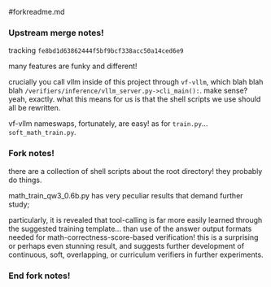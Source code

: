 #forkreadme.md

### Upstream merge notes!
tracking `fe8bd1d63862444f5bf9bcf338acc50a14ced6e9`

many features are funky and different!

crucially you call vllm inside of this project through `vf-vllm`, which blah blah blah `/verifiers/inference/vllm_server.py->cli_main():`. make sense? yeah, exactly. what this means for us is that the shell scripts we use should all be rewritten.

vf-vllm nameswaps, fortunately, are easy!
as for `train.py`...
`soft_math_train.py`.


### Fork notes!
there are a collection of shell scripts about the root directory! they probably do things.

math_train_qw3_0.6b.py has very peculiar results that demand further study;

particularly, it is revealed that tool-calling is far more easily learned through the suggested training template... than use of the answer output formats needed for math-correctness-score-based verification! this is a surprising or perhaps even stunning result, and suggests further development of continuous, soft, overlapping, or curriculum verifiers in further experiments.

### End fork notes!